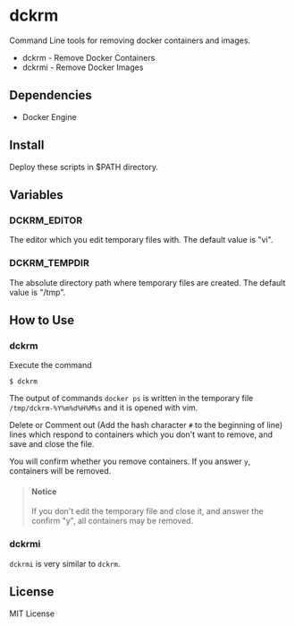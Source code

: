 # dckrm

Command Line tools for removing docker containers and images.

* dckrm - Remove Docker Containers
* dckrmi - Remove Docker Images

## Dependencies

* Docker Engine

## Install

Deploy these scripts in $PATH directory.

## Variables

### DCKRM_EDITOR 

The editor which you edit temporary files with.
The default value is "vi".

### DCKRM_TEMPDIR

The absolute directory path where temporary files are created.
The default value is "/tmp".

## How to Use

### dckrm

Execute the command

```
$ dckrm
```

The output of commands `docker ps` is written in the temporary file `/tmp/dckrm-%Y%m%d%H%M%s` 
and it is opened with vim.

Delete or Comment out (Add the hash character `#` to the beginning of line) lines 
which respond to containers which you don't want to remove, 
and save and close the file.

You will confirm whether you remove containers.
If you answer `y`, containers will be removed.

> #### Notice
> If you don't edit the temporary file and close it, and answer the confirm "y", 
> all containers may be removed.


### dckrmi

`dckrmi` is very similar to `dckrm`.

## License

MIT License
